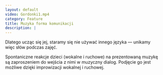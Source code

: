 ```yaml
---
layout: default
video: Gordonki1.mp4
category: Feature
title: Muzyka forma komunikacji 
description: |
---
```


Dlatego ucząc&nbsp;się jej, staramy&nbsp;się nie&nbsp;używać innego języka &mdash; unikamy więc słów podczas zajęć. 

Spontaniczne reakcje dzieci (wokalne i ruchowe) na&nbsp;prezentowaną muzykę są zaproszeniem do&nbsp;wejścia z&nbsp;nimi w&nbsp;muzyczny dialog. Podjęcie&nbsp;go jest możliwe dzięki improwizacji wokalnej i&nbsp;ruchowej.
